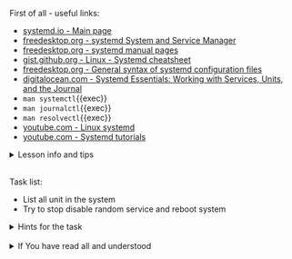 First of all - useful links:

- [systemd.io - Main page](https://systemd.io/)
- [freedesktop.org - systemd System and Service Manager](https://link.org/)
- [freedesktop.org - systemd manual pages](https://www.freedesktop.org/software/systemd/man/)
- [gist.github.org - Linux - Systemd cheatsheet](https://gist.github.com/mbodo/8f87c96ce11e91f80fbf6175412a2206)
- [freedesktop.org - General syntax of systemd configuration files](https://www.freedesktop.org/software/systemd/man/systemd.syntax.html)
- [digitalocean.com - Systemd Essentials: Working with Services, Units, and the Journal](https://www.digitalocean.com/community/tutorials/systemd-essentials-working-with-services-units-and-the-journal)
- `man systemctl`{{exec}}
- `man journalctl`{{exec}}
- `man resolvectl`{{exec}}
- [youtube.com - Linux systemd](https://www.youtube.com/watch?v=N1vgvhiyq0E&list=PLtK75qxsQaMKPbuVpGuqUQYRiTwTAmqeI)
- [youtube.com - Systemd tutorials](https://www.youtube.com/watch?v=KftuGM_ylKg&list=PL6IQ3nFZzWfpKKWfZMRxiuEBwqQBwjzS1)

<details><summary>Lesson info and tips</summary>
<pre>
  Most popular systemctl commands:<br>
    $ systemctl list-units
    $ systemctl status one-of-this.service
    $ systemctl cat nginx.service
    $ sudo systemctl edit --full nginx.service
    $ sudo systemctl disable some_service
    $ journalctl -fk
    $ journalctl -u nginx.service
</pre>
</details><br>

Task list:
- List all unit in the system
- Try to stop disable random service and reboot system

<details><summary>Hints for the task</summary>
<pre>
<strong>Task 1:</strong>
  $ systemctl list-units
<br>
<strong>Task 2:</strong>
  $ sudo systemctl disable ModemManager.service
  $ sudo systemctl reboot
</pre>
</details>
<br>
<details><summary>If You have read all and understood</summary>
<pre>
`touch IReadAllAndUndnderstood`{{exec}}
</pre>
